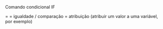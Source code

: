 Comando condicional IF

= = igualdade / comparação
= atribuição (atribuir um valor a uma variável, por exemplo)

